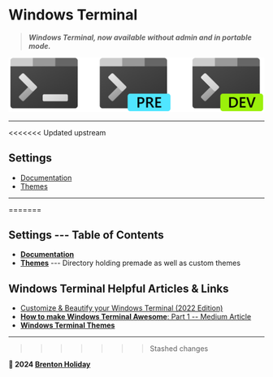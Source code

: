# Windows Terminal

> ***Windows Terminal, now available without admin and in portable mode.***

![](https://raw.githubusercontent.com/8rents/_/i/win-terminal.png)

---

<<<<<<< Updated upstream
## Settings

- [Documentation](docs/README.md)
- [Themes](README.md)

---
=======
## Settings --- Table of Contents

- [**Documentation**](docs/README.md)
- [**Themes**](themes/README.md) --- Directory holding premade as well as custom themes

## Windows Terminal Helpful Articles & Links

- [Customize & Beautify your Windows Terminal (2022 Edition)](https://dev.to/ansonh/customize-beautify-your-windows-terminal-2022-edition-541l)
- [**How to make Windows Terminal Awesome**: Part 1 -- Medium Article](https://medium.com/illumination/how-to-make-windows-terminal-awesome-part-1-530eedf6eabb)
- **[Windows Terminal Themes](https://windowsterminalthemes.dev/)**

------
>>>>>>> Stashed changes

**🤍 2024 [Brenton Holiday](https://brenton.holiday)**
